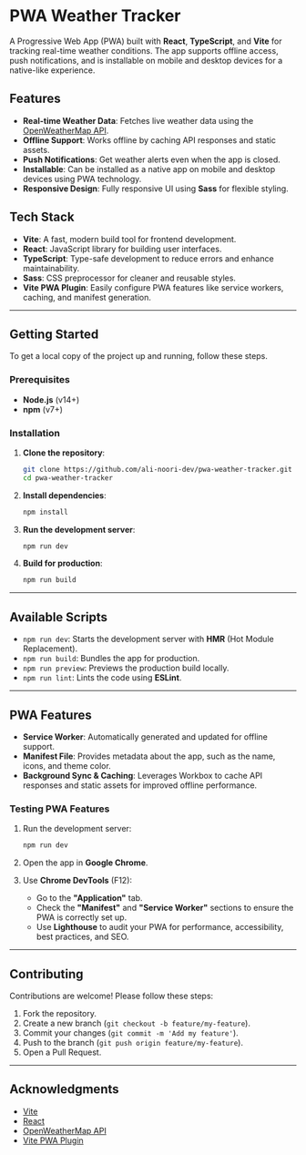 # **PWA Weather Tracker**

A Progressive Web App (PWA) built with **React**, **TypeScript**, and **Vite** for tracking real-time weather conditions. The app supports offline access, push notifications, and is installable on mobile and desktop devices for a native-like experience.

## **Features**

- **Real-time Weather Data**: Fetches live weather data using the [OpenWeatherMap API](https://openweathermap.org/api).
- **Offline Support**: Works offline by caching API responses and static assets.
- **Push Notifications**: Get weather alerts even when the app is closed.
- **Installable**: Can be installed as a native app on mobile and desktop devices using PWA technology.
- **Responsive Design**: Fully responsive UI using **Sass** for flexible styling.

## **Tech Stack**

- **Vite**: A fast, modern build tool for frontend development.
- **React**: JavaScript library for building user interfaces.
- **TypeScript**: Type-safe development to reduce errors and enhance maintainability.
- **Sass**: CSS preprocessor for cleaner and reusable styles.
- **Vite PWA Plugin**: Easily configure PWA features like service workers, caching, and manifest generation.

---

## **Getting Started**

To get a local copy of the project up and running, follow these steps.

### **Prerequisites**

- **Node.js** (v14+)
- **npm** (v7+)

### **Installation**

1. **Clone the repository**:

   ```bash
   git clone https://github.com/ali-noori-dev/pwa-weather-tracker.git
   cd pwa-weather-tracker
   ```

2. **Install dependencies**:

   ```bash
   npm install
   ```

3. **Run the development server**:

   ```bash
   npm run dev
   ```

4. **Build for production**:
   ```bash
   npm run build
   ```

---

## **Available Scripts**

- `npm run dev`: Starts the development server with **HMR** (Hot Module Replacement).
- `npm run build`: Bundles the app for production.
- `npm run preview`: Previews the production build locally.
- `npm run lint`: Lints the code using **ESLint**.

---

## **PWA Features**

- **Service Worker**: Automatically generated and updated for offline support.
- **Manifest File**: Provides metadata about the app, such as the name, icons, and theme color.
- **Background Sync & Caching**: Leverages Workbox to cache API responses and static assets for improved offline performance.

### **Testing PWA Features**

1. Run the development server:

   ```bash
   npm run dev
   ```

2. Open the app in **Google Chrome**.
3. Use **Chrome DevTools** (F12):
   - Go to the **"Application"** tab.
   - Check the **"Manifest"** and **"Service Worker"** sections to ensure the PWA is correctly set up.
   - Use **Lighthouse** to audit your PWA for performance, accessibility, best practices, and SEO.

---

## **Contributing**

Contributions are welcome! Please follow these steps:

1. Fork the repository.
2. Create a new branch (`git checkout -b feature/my-feature`).
3. Commit your changes (`git commit -m 'Add my feature'`).
4. Push to the branch (`git push origin feature/my-feature`).
5. Open a Pull Request.

---

## **Acknowledgments**

- [Vite](https://vitejs.dev/)
- [React](https://reactjs.org/)
- [OpenWeatherMap API](https://openweathermap.org/api)
- [Vite PWA Plugin](https://vite-plugin-pwa.netlify.app/)
